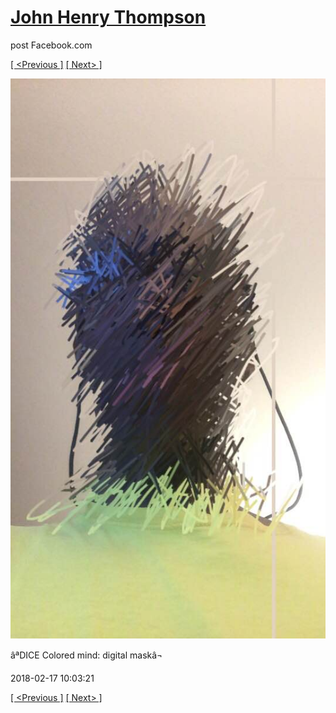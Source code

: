 # [John Henry Thompson](../README.md)
post Facebook.com

[[ <Previous ]](2018-02-17-1.md) [[ Next> ]](2018-02-16-1.md)

[![](../media/2018-02-17/Timeline-Photos-DICE-Colored-mind-digital-mask.jpg)](../README.md)

âªDICE Colored mind: digital maskâ¬

2018-02-17 10:03:21

[[ <Previous ]](2018-02-17-1.md) [[ Next> ]](2018-02-16-1.md)